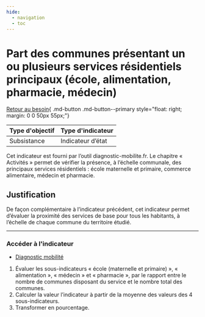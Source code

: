 ```yaml
---
hide:
  - navigation
  - toc
---
```


# Part des communes présentant un ou plusieurs services résidentiels principaux (école, alimentation, pharmacie, médecin)

[Retour au besoin](https://konsilion.github.io/diag360/pages/besoins/bi3){ .md-button .md-button--primary style="float: right; margin: 0 0 50px 55px;"}

|Type d'objectif|Type d'indicateur|
|--|--|
|Subsistance|Indicateur d’état|

Cet indicateur est fourni par l’outil diagnostic-mobilite.fr. Le chapitre « Activités » permet de vérifier la présence, à l’échelle communale, des principaux services résidentiels : école maternelle et primaire, commerce alimentaire, médecin et pharmacie.

## Justification

De façon complémentaire à l’indicateur précédent, cet indicateur permet d’évaluer la proximité des services de base pour tous les habitants, à l’échelle de chaque commune du territoire étudié. 

---

### Accéder à l'indicateur

- [Diagnostic mobilité](https://diagnostic-mobilite.fr/)

1. Évaluer les sous-indicateurs « école (maternelle et primaire) », « alimentation », « médecin » et « pharmacie », par le rapport entre le nombre de communes disposant du service et le nombre total des communes.  
1. Calculer la valeur l’indicateur à partir de la moyenne des valeurs des 4 sous-indicateurs.  
1. Transformer en pourcentage. 